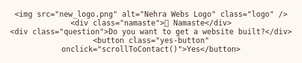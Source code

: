 <!DOCTYPE html>
<html lang="en">
<head>
  <meta charset="UTF-8" />
  <meta name="viewport" content="width=device-width, initial-scale=1.0"/>
  <title>Nehra Webs | Premium Site Builder</title>
  <style>
    :root {
      --cream: #fef8f3;
      --coffee: #a67b5b;
      --brown: #7c5c45;
      --text-dark: #3e2e1f;
    }

    * {
      margin: 0;
      padding: 0;
      box-sizing: border-box;
    }

    html, body {
      scroll-behavior: smooth;
      font-family: 'Segoe UI', Tahoma, Geneva, Verdana, sans-serif;
      background-color: var(--cream);
      color: var(--text-dark);
    }

    .hero {
      height: 100vh;
      position: relative;
      overflow: hidden;
      display: flex;
      flex-direction: column;
      justify-content: center;
      align-items: center;
      text-align: center;
      padding: 20px;
    }

    video.background-video {
      position: absolute;
      top: 0; left: 0;
      width: 100%;
      height: 100%;
      object-fit: cover;
      z-index: -1;
      opacity: 0.15;
    }

    .logo { 
      width: 120px;
      margin-bottom: 20px;
      border-radius: 12px;
    }

    .namaste {
      font-size: 3rem;
      font-weight: bold;
      color: var(--brown);
      margin-bottom: 20px;
      animation: fadeIn 2s ease;
    }

    .question {
      font-size: 1.5rem;
      margin-bottom: 30px;
      color: var(--text-dark);
    }

    .yes-button {
      padding: 14px 35px;
      font-size: 1.1rem;
      font-weight: 600;
      border: none;
      border-radius: 30px;
      background: var(--coffee);
      color: #fff;
      cursor: pointer;
      transition: all 0.3s ease;
      box-shadow: 0 4px 8px rgba(0,0,0,0.1);
    }

    .yes-button:hover {
      background: var(--brown);
      transform: translateY(-2px);
    }

    .section {
      padding: 60px 20px;
      background-color: #fff9f2;
      text-align: center;
    }

    .section h2 {
      color: var(--brown);
      font-size: 2rem;
      margin-bottom: 20px;
    }

    .contact-buttons {
      display: flex;
      justify-content: center;
      gap: 20px;
      margin-top: 25px;
    }

    .contact-buttons a {
      text-decoration: none;
      padding: 12px 24px;
      background-color: var(--coffee);
      color: white;
      border-radius: 25px;
      font-weight: bold;
      transition: background 0.3s;
    }

    .contact-buttons a:hover {
      background-color: var(--brown);
    }

    @keyframes fadeIn {
      from { opacity: 0; }
      to { opacity: 1; }
    }

    footer {
      background: var(--brown);
      color: #fff;
      text-align: center;
      padding: 20px 10px;
    }
  </style>
</head>
<body>

  <section class="hero">
    <video class="background-video" autoplay loop muted>
      <source src="namaste.mp4" type="video/mp4">
      Your browser does not support the video tag.
    </video>

    <img src="new_logo.png" alt="Nehra Webs Logo" class="logo" />
    <div class="namaste">🙏 Namaste</div>
    <div class="question">Do you want to get a website built?</div>
    <button class="yes-button" onclick="scrollToContact()">Yes</button>
  </section>

  <section class="section" id="contact">
    <h2>Let's Get You Online!</h2>
    <p>Click below to connect with us on your favorite platform:</p>

    <div class="contact-buttons">
      <a href="https://www.instagram.com/rajpalnehra001" target="_blank">Instagram</a>
      <a href="https://wa.me/917851867154 text=I%20need%20a%20website" target="_blank">WhatsApp</a>
    </div>
  </section>

  <footer>
    &copy; 2025 Nehra Webs. Crafted with passion and coffee ☕
  </footer>

  <script>
    function scrollToContact() {
      document.getElementById("contact").scrollIntoView({ behavior: "smooth" });
    }
  </script>

</body>
</html>
